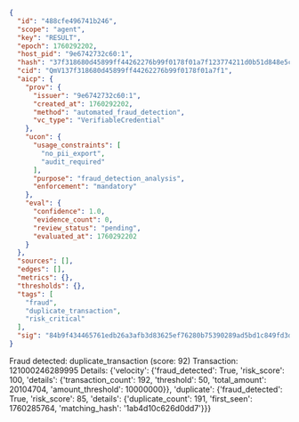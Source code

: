 ```json
{
  "id": "488cfe496741b246",
  "scope": "agent",
  "key": "RESULT",
  "epoch": 1760292202,
  "host_pid": "9e6742732c60:1",
  "hash": "37f318680d45899ff44262276b99f0178f01a7f123774211d0b51d848e5ccfe0",
  "cid": "QmV137f318680d45899ff44262276b99f0178f01a7f1",
  "aicp": {
    "prov": {
      "issuer": "9e6742732c60:1",
      "created_at": 1760292202,
      "method": "automated_fraud_detection",
      "vc_type": "VerifiableCredential"
    },
    "ucon": {
      "usage_constraints": [
        "no_pii_export",
        "audit_required"
      ],
      "purpose": "fraud_detection_analysis",
      "enforcement": "mandatory"
    },
    "eval": {
      "confidence": 1.0,
      "evidence_count": 0,
      "review_status": "pending",
      "evaluated_at": 1760292202
    }
  },
  "sources": [],
  "edges": [],
  "metrics": {},
  "thresholds": {},
  "tags": [
    "fraud",
    "duplicate_transaction",
    "risk_critical"
  ],
  "sig": "84b9f434465761edb26a3afb3d83625ef76280b75390289ad5bd1c849fd3dcf1"
}
```

Fraud detected: duplicate_transaction (score: 92)
Transaction: 121000246289995
Details: {'velocity': {'fraud_detected': True, 'risk_score': 100, 'details': {'transaction_count': 192, 'threshold': 50, 'total_amount': 20104704, 'amount_threshold': 10000000}}, 'duplicate': {'fraud_detected': True, 'risk_score': 85, 'details': {'duplicate_count': 191, 'first_seen': 1760285764, 'matching_hash': '1ab4d10c626d0dd7'}}}